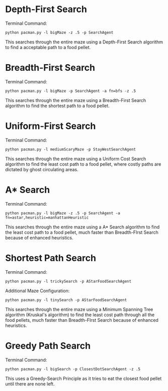 Depth-First Search
==================

Terminal Command: 

`python pacman.py -l bigMaze -z .5 -p SearchAgent`

This searches through the entire maze using a Depth-First Search algorithm to find a acceptable path to a food pellet.

Breadth-First Search
====================

Terminal Command:

`python pacman.py -l bigMaze -p SearchAgent -a fn=bfs -z .5`

This searches through the entire maze using a Breadth-First Search algorithm to find the shortest path to a food pellet.

Uniform-First Search
====================

Terminal Command:

`python pacman.py -l mediumScaryMaze -p StayWestSearchAgent`

This searches through the entire maze using a Uniform Cost Search algorithm to find the least cost path to a food pellet, where costly paths are dictated by ghost circulating areas.

A* Search
=========

Terminal Command:

`python pacman.py -l bigMaze -z .5 -p SearchAgent -a fn=astar,heuristic=manhattanHeuristic`

This searches through the entire maze using a A* Search algorithm to find the least cost path to a food pellet, much faster than Breadth-FIrst Search because of enhanced heuristics.

Shortest Path Search
====================

Terminal Command:

`python pacman.py -l trickySearch -p AStarFoodSearchAgent`

Additional Maze Configuration: 

`python pacman.py -l tinySearch -p AStarFoodSearchAgent`

This searches through the entire maze using a Minimum Spanning Tree algorithm (Kruskal's algorithm) to find the least cost path through all the food pellets, much faster than Breadth-FIrst Search because of enhanced heuristics.

Greedy Path Search
==================

Terminal Command:

`python pacman.py -l bigSearch -p ClosestDotSearchAgent -z .5`

This uses a Greedy-Search Principle as it tries to eat the closest food pellet until there are none left.
